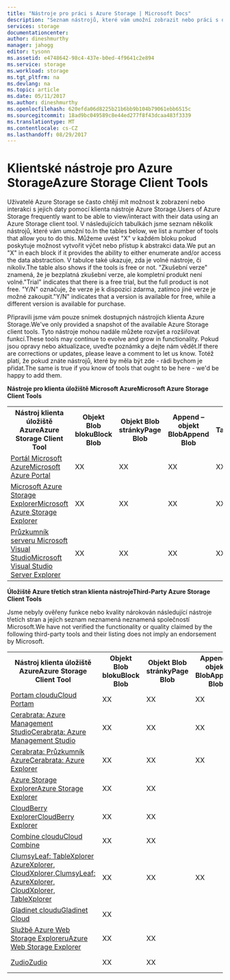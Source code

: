 ```yaml
---
title: "Nástroje pro práci s Azure Storage | Microsoft Docs"
description: "Seznam nástrojů, které vám umožní zobrazit nebo práci s daty Azure Storage."
services: storage
documentationcenter: 
author: dineshmurthy
manager: jahogg
editor: tysonn
ms.assetid: e4748642-98c4-437e-b0ed-4f9641c2e894
ms.service: storage
ms.workload: storage
ms.tgt_pltfrm: na
ms.devlang: na
ms.topic: article
ms.date: 05/11/2017
ms.author: dineshmurthy
ms.openlocfilehash: 620efda06d8225b21b6bb9b104b79061ebb6515c
ms.sourcegitcommit: 18ad9bc049589c8e44ed277f8f43dcaa483f3339
ms.translationtype: MT
ms.contentlocale: cs-CZ
ms.lasthandoff: 08/29/2017
---
```

# <a name="azure-storage-client-tools"></a><span data-ttu-id="539a7-103">Klientské nástroje pro Azure Storage</span><span class="sxs-lookup"><span data-stu-id="539a7-103">Azure Storage Client Tools</span></span>
<span data-ttu-id="539a7-104">Uživatelé Azure Storage se často chtějí mít možnost k zobrazení nebo interakci s jejich daty pomocí klienta nástroje Azure Storage.</span><span class="sxs-lookup"><span data-stu-id="539a7-104">Users of Azure Storage frequently want to be able to view/interact with their data using an Azure Storage client tool.</span></span> <span data-ttu-id="539a7-105">V následujících tabulkách jsme seznam několik nástrojů, které vám umožní to.</span><span class="sxs-lookup"><span data-stu-id="539a7-105">In the tables below, we list a number of tools that allow you to do this.</span></span> <span data-ttu-id="539a7-106">Můžeme uvést "X" v každém bloku pokud poskytuje možnost vytvořit výčet nebo přístup k abstrakci data.</span><span class="sxs-lookup"><span data-stu-id="539a7-106">We put an "X" in each block if it provides the ability to either enumerate and/or access the data abstraction.</span></span> <span data-ttu-id="539a7-107">V tabulce také ukazuje, zda je volné nástroje, či nikoliv.</span><span class="sxs-lookup"><span data-stu-id="539a7-107">The table also shows if the tools is free or not.</span></span> <span data-ttu-id="539a7-108">"Zkušební verze" znamená, že je bezplatná zkušební verze, ale kompletní produkt není volné.</span><span class="sxs-lookup"><span data-stu-id="539a7-108">"Trial" indicates that there is a free trial, but the full product is not free.</span></span> <span data-ttu-id="539a7-109">"Y/N" označuje, že verze je k dispozici zdarma, zatímco jiné verze je možné zakoupit.</span><span class="sxs-lookup"><span data-stu-id="539a7-109">"Y/N" indicates that a version is available for free, while a different version is available for purchase.</span></span>

<span data-ttu-id="539a7-110">Připravili jsme vám pouze snímek dostupných nástrojích klienta Azure Storage.</span><span class="sxs-lookup"><span data-stu-id="539a7-110">We've only provided a snapshot of the available Azure Storage client tools.</span></span> <span data-ttu-id="539a7-111">Tyto nástroje mohou nadále můžete rozvíjet a rozšiřovat funkcí.</span><span class="sxs-lookup"><span data-stu-id="539a7-111">These tools may continue to evolve and grow in functionality.</span></span> <span data-ttu-id="539a7-112">Pokud jsou opravy nebo aktualizace, uveďte poznámky a dejte nám vědět.</span><span class="sxs-lookup"><span data-stu-id="539a7-112">If there are corrections or updates, please leave a comment to let us know.</span></span> <span data-ttu-id="539a7-113">Totéž platí, že pokud znáte nástrojů, které by měla být zde - rádi bychom je přidat.</span><span class="sxs-lookup"><span data-stu-id="539a7-113">The same is true if you know of tools that ought to be here - we'd be happy to add them.</span></span>

<span data-ttu-id="539a7-114">**Nástroje pro klienta úložiště Microsoft Azure**</span><span class="sxs-lookup"><span data-stu-id="539a7-114">**Microsoft Azure Storage Client Tools**</span></span>

<table>
  <tr>
    <th rowspan="2"><span data-ttu-id="539a7-115">Nástroj klienta úložiště Azure</span><span class="sxs-lookup"><span data-stu-id="539a7-115">Azure Storage Client Tool</span></span></th>
    <th rowspan="2"><span data-ttu-id="539a7-116">Objekt Blob bloku</span><span class="sxs-lookup"><span data-stu-id="539a7-116">Block Blob</span></span></th>
    <th rowspan="2"><span data-ttu-id="539a7-117">Objekt Blob stránky</span><span class="sxs-lookup"><span data-stu-id="539a7-117">Page Blob</span></span></th>
    <th rowspan="2"><span data-ttu-id="539a7-118">Append – objekt Blob</span><span class="sxs-lookup"><span data-stu-id="539a7-118">Append Blob</span></span></th>
    <th rowspan="2"><span data-ttu-id="539a7-119">Tabulky</span><span class="sxs-lookup"><span data-stu-id="539a7-119">Tables</span></span></th>
    <th rowspan="2"><span data-ttu-id="539a7-120">Fronty</span><span class="sxs-lookup"><span data-stu-id="539a7-120">Queues</span></span></th>
    <th rowspan="2"><span data-ttu-id="539a7-121">Soubory</span><span class="sxs-lookup"><span data-stu-id="539a7-121">Files</span></span></th>
    <th rowspan="2"><span data-ttu-id="539a7-122">Free</span><span class="sxs-lookup"><span data-stu-id="539a7-122">Free</span></span></th>
    <th colspan="4"><span data-ttu-id="539a7-123">Platforma</span><span class="sxs-lookup"><span data-stu-id="539a7-123">Platform</span></span></th>
  </tr>
  <tr>
    <td><span data-ttu-id="539a7-124">Web</span><span class="sxs-lookup"><span data-stu-id="539a7-124">Web</span></span></td>
    <td><span data-ttu-id="539a7-125">Windows</span><span class="sxs-lookup"><span data-stu-id="539a7-125">Windows</span></span></td>
    <td><span data-ttu-id="539a7-126">OSX</span><span class="sxs-lookup"><span data-stu-id="539a7-126">OSX</span></span></td>
    <td><span data-ttu-id="539a7-127">Linux</span><span class="sxs-lookup"><span data-stu-id="539a7-127">Linux</span></span></td>
  </tr>
  <tr>
    <td><span data-ttu-id="539a7-128"><a href="https://azure.microsoft.com/features/azure-portal/">Portál Microsoft Azure</a></span><span class="sxs-lookup"><span data-stu-id="539a7-128"><a href="https://azure.microsoft.com/features/azure-portal/">Microsoft Azure Portal</a></span></span></td>
    <td><span data-ttu-id="539a7-129">X</span><span class="sxs-lookup"><span data-stu-id="539a7-129">X</span></span></td>
    <td><span data-ttu-id="539a7-130">X</span><span class="sxs-lookup"><span data-stu-id="539a7-130">X</span></span></td>
    <td><span data-ttu-id="539a7-131">X</span><span class="sxs-lookup"><span data-stu-id="539a7-131">X</span></span></td>
    <td><span data-ttu-id="539a7-132">X</span><span class="sxs-lookup"><span data-stu-id="539a7-132">X</span></span></td>
    <td><span data-ttu-id="539a7-133">X</span><span class="sxs-lookup"><span data-stu-id="539a7-133">X</span></span></td>
    <td><span data-ttu-id="539a7-134">X</span><span class="sxs-lookup"><span data-stu-id="539a7-134">X</span></span></td>
    <td><span data-ttu-id="539a7-135">Ano</span><span class="sxs-lookup"><span data-stu-id="539a7-135">Y</span></span></td>
    <td><span data-ttu-id="539a7-136">X</span><span class="sxs-lookup"><span data-stu-id="539a7-136">X</span></span></td>
    <td></td>
    <td></td>
    <td></td>
  </tr>
  <tr>
    <td><span data-ttu-id="539a7-137"><a href="http://storageexplorer.com/">Microsoft Azure Storage Explorer</a></span><span class="sxs-lookup"><span data-stu-id="539a7-137"><a href="http://storageexplorer.com/">Microsoft Azure Storage Explorer</a></span></span></td>
    <td><span data-ttu-id="539a7-138">X</span><span class="sxs-lookup"><span data-stu-id="539a7-138">X</span></span></td>
    <td><span data-ttu-id="539a7-139">X</span><span class="sxs-lookup"><span data-stu-id="539a7-139">X</span></span></td>
    <td><span data-ttu-id="539a7-140">X</span><span class="sxs-lookup"><span data-stu-id="539a7-140">X</span></span></td>
    <td><span data-ttu-id="539a7-141">X</span><span class="sxs-lookup"><span data-stu-id="539a7-141">X</span></span></td>
    <td><span data-ttu-id="539a7-142">X</span><span class="sxs-lookup"><span data-stu-id="539a7-142">X</span></span></td>
    <td><span data-ttu-id="539a7-143">X</span><span class="sxs-lookup"><span data-stu-id="539a7-143">X</span></span></td>
    <td><span data-ttu-id="539a7-144">Ano</span><span class="sxs-lookup"><span data-stu-id="539a7-144">Y</span></span></td>
    <td></td>
    <td><span data-ttu-id="539a7-145">X</span><span class="sxs-lookup"><span data-stu-id="539a7-145">X</span></span></td>
    <td><span data-ttu-id="539a7-146">X</span><span class="sxs-lookup"><span data-stu-id="539a7-146">X</span></span></td>
    <td><span data-ttu-id="539a7-147">X</span><span class="sxs-lookup"><span data-stu-id="539a7-147">X</span></span></td>
  </tr>
  <tr>
    <td><span data-ttu-id="539a7-148"><a href="https://www.visualstudio.com/features/azure-tools-vs.aspx">Průzkumník serveru Microsoft Visual Studio</a></span><span class="sxs-lookup"><span data-stu-id="539a7-148"><a href="https://www.visualstudio.com/features/azure-tools-vs.aspx">Microsoft Visual Studio Server Explorer</a></span></span></td>
    <td><span data-ttu-id="539a7-149">X</span><span class="sxs-lookup"><span data-stu-id="539a7-149">X</span></span></td>
    <td><span data-ttu-id="539a7-150">X</span><span class="sxs-lookup"><span data-stu-id="539a7-150">X</span></span></td>
    <td><span data-ttu-id="539a7-151">X</span><span class="sxs-lookup"><span data-stu-id="539a7-151">X</span></span></td>
    <td><span data-ttu-id="539a7-152">X</span><span class="sxs-lookup"><span data-stu-id="539a7-152">X</span></span></td>
    <td><span data-ttu-id="539a7-153">X</span><span class="sxs-lookup"><span data-stu-id="539a7-153">X</span></span></td>
    <td></td>
    <td><span data-ttu-id="539a7-154">Ano</span><span class="sxs-lookup"><span data-stu-id="539a7-154">Y</span></span></td>
    <td></td>
    <td><span data-ttu-id="539a7-155">X</span><span class="sxs-lookup"><span data-stu-id="539a7-155">X</span></span></td>
    <td></td>
    <td></td>
  </tr>
</table>

<span data-ttu-id="539a7-156">**Úložiště Azure třetích stran klienta nástroje**</span><span class="sxs-lookup"><span data-stu-id="539a7-156">**Third-Party Azure Storage Client Tools**</span></span>

<span data-ttu-id="539a7-157">Jsme nebyly ověřeny funkce nebo kvality nárokován následující nástroje třetích stran a jejich seznam neznamená neznamená společností Microsoft.</span><span class="sxs-lookup"><span data-stu-id="539a7-157">We have not verified the functionality or quality claimed by the following third-party tools and their listing does not imply an endorsement by Microsoft.</span></span>

<table>
  <tr>
    <th rowspan="2"><span data-ttu-id="539a7-158">Nástroj klienta úložiště Azure</span><span class="sxs-lookup"><span data-stu-id="539a7-158">Azure Storage Client Tool</span></span></th>
    <th rowspan="2"><span data-ttu-id="539a7-159">Objekt Blob bloku</span><span class="sxs-lookup"><span data-stu-id="539a7-159">Block Blob</span></span></th>
    <th rowspan="2"><span data-ttu-id="539a7-160">Objekt Blob stránky</span><span class="sxs-lookup"><span data-stu-id="539a7-160">Page Blob</span></span></th>
    <th rowspan="2"><span data-ttu-id="539a7-161">Append – objekt Blob</span><span class="sxs-lookup"><span data-stu-id="539a7-161">Append Blob</span></span></th>
    <th rowspan="2"><span data-ttu-id="539a7-162">Tabulky</span><span class="sxs-lookup"><span data-stu-id="539a7-162">Tables</span></span></th>
    <th rowspan="2"><span data-ttu-id="539a7-163">Fronty</span><span class="sxs-lookup"><span data-stu-id="539a7-163">Queues</span></span></th>
    <th rowspan="2"><span data-ttu-id="539a7-164">Soubory</span><span class="sxs-lookup"><span data-stu-id="539a7-164">Files</span></span></th>
    <th rowspan="2"><span data-ttu-id="539a7-165">Free</span><span class="sxs-lookup"><span data-stu-id="539a7-165">Free</span></span></th>
    <th colspan="4"><span data-ttu-id="539a7-166">Platforma</span><span class="sxs-lookup"><span data-stu-id="539a7-166">Platform</span></span></th>
  </tr>
  <tr>
    <td><span data-ttu-id="539a7-167">Web</span><span class="sxs-lookup"><span data-stu-id="539a7-167">Web</span></span></td>
    <td><span data-ttu-id="539a7-168">Windows</span><span class="sxs-lookup"><span data-stu-id="539a7-168">Windows</span></span></td>
    <td><span data-ttu-id="539a7-169">OSX</span><span class="sxs-lookup"><span data-stu-id="539a7-169">OSX</span></span></td>
    <td><span data-ttu-id="539a7-170">Linux</span><span class="sxs-lookup"><span data-stu-id="539a7-170">Linux</span></span></td>
  </tr>
  <tr>
    <td><span data-ttu-id="539a7-171"><a href="http://www.cloudportam.com/">Portam cloudu</a></span><span class="sxs-lookup"><span data-stu-id="539a7-171"><a href="http://www.cloudportam.com/">Cloud Portam</a></span></span></td>
    <td><span data-ttu-id="539a7-172">X</span><span class="sxs-lookup"><span data-stu-id="539a7-172">X</span></span></td>
    <td><span data-ttu-id="539a7-173">X</span><span class="sxs-lookup"><span data-stu-id="539a7-173">X</span></span></td>
    <td><span data-ttu-id="539a7-174">X</span><span class="sxs-lookup"><span data-stu-id="539a7-174">X</span></span></td>
    <td><span data-ttu-id="539a7-175">X</span><span class="sxs-lookup"><span data-stu-id="539a7-175">X</span></span></td>
    <td><span data-ttu-id="539a7-176">X</span><span class="sxs-lookup"><span data-stu-id="539a7-176">X</span></span></td>
    <td><span data-ttu-id="539a7-177">X</span><span class="sxs-lookup"><span data-stu-id="539a7-177">X</span></span></td>
    <td><span data-ttu-id="539a7-178">Zkušební verze</span><span class="sxs-lookup"><span data-stu-id="539a7-178">Trial</span></span></td>
    <td><span data-ttu-id="539a7-179">X</span><span class="sxs-lookup"><span data-stu-id="539a7-179">X</span></span></td>
    <td></td>
    <td></td>
    <td></td>
  </tr>
  <tr>
    <td><span data-ttu-id="539a7-180"><a href="http://www.cerebrata.com/products/azure-management-studio/introduction">Cerabrata: Azure Management Studio</a></span><span class="sxs-lookup"><span data-stu-id="539a7-180"><a href="http://www.cerebrata.com/products/azure-management-studio/introduction">Cerabrata: Azure Management Studio</a></span></span></td>
    <td><span data-ttu-id="539a7-181">X</span><span class="sxs-lookup"><span data-stu-id="539a7-181">X</span></span></td>
    <td><span data-ttu-id="539a7-182">X</span><span class="sxs-lookup"><span data-stu-id="539a7-182">X</span></span></td>
    <td><span data-ttu-id="539a7-183">X</span><span class="sxs-lookup"><span data-stu-id="539a7-183">X</span></span></td>
    <td><span data-ttu-id="539a7-184">X</span><span class="sxs-lookup"><span data-stu-id="539a7-184">X</span></span></td>
    <td><span data-ttu-id="539a7-185">X</span><span class="sxs-lookup"><span data-stu-id="539a7-185">X</span></span></td>
    <td><span data-ttu-id="539a7-186">X</span><span class="sxs-lookup"><span data-stu-id="539a7-186">X</span></span></td>
    <td><span data-ttu-id="539a7-187">Zkušební verze</span><span class="sxs-lookup"><span data-stu-id="539a7-187">Trial</span></span></td>
    <td></td>
    <td><span data-ttu-id="539a7-188">X</span><span class="sxs-lookup"><span data-stu-id="539a7-188">X</span></span></td>
    <td></td>
    <td></td>
  </tr>
  <tr>
    <td><span data-ttu-id="539a7-189"><a href="http://www.cerebrata.com/products/azure-explorer/introduction">Cerabrata: Průzkumník Azure</a></span><span class="sxs-lookup"><span data-stu-id="539a7-189"><a href="http://www.cerebrata.com/products/azure-explorer/introduction">Cerabrata: Azure Explorer</a></span></span></td>
    <td><span data-ttu-id="539a7-190">X</span><span class="sxs-lookup"><span data-stu-id="539a7-190">X</span></span></td>
    <td><span data-ttu-id="539a7-191">X</span><span class="sxs-lookup"><span data-stu-id="539a7-191">X</span></span></td>
    <td><span data-ttu-id="539a7-192">X</span><span class="sxs-lookup"><span data-stu-id="539a7-192">X</span></span></td>
    <td></td>
    <td></td>
    <td><span data-ttu-id="539a7-193">X</span><span class="sxs-lookup"><span data-stu-id="539a7-193">X</span></span></td>
    <td><span data-ttu-id="539a7-194">Ano</span><span class="sxs-lookup"><span data-stu-id="539a7-194">Y</span></span></td>
    <td></td>
    <td><span data-ttu-id="539a7-195">X</span><span class="sxs-lookup"><span data-stu-id="539a7-195">X</span></span></td>
    <td></td>
    <td></td>
  </tr>
  <tr>
    <td><span data-ttu-id="539a7-196"><a href="https://github.com/sebagomez/azurestorageexplorer">Azure Storage Explorer</a></span><span class="sxs-lookup"><span data-stu-id="539a7-196"><a href="https://github.com/sebagomez/azurestorageexplorer">Azure Storage Explorer</a></span></span></td>
    <td><span data-ttu-id="539a7-197">X</span><span class="sxs-lookup"><span data-stu-id="539a7-197">X</span></span></td>
    <td><span data-ttu-id="539a7-198">X</span><span class="sxs-lookup"><span data-stu-id="539a7-198">X</span></span></td>
    <td></td>
    <td><span data-ttu-id="539a7-199">X</span><span class="sxs-lookup"><span data-stu-id="539a7-199">X</span></span></td>
    <td><span data-ttu-id="539a7-200">X</span><span class="sxs-lookup"><span data-stu-id="539a7-200">X</span></span></td>
    <td></td>
    <td><span data-ttu-id="539a7-201">Ano</span><span class="sxs-lookup"><span data-stu-id="539a7-201">Y</span></span></td>
    <td></td>
    <td><span data-ttu-id="539a7-202">X</span><span class="sxs-lookup"><span data-stu-id="539a7-202">X</span></span></td>
    <td></td>
    <td></td>
  </tr>
  <tr>
    <td><span data-ttu-id="539a7-203"><a href="http://www.cloudberrylab.com/free-microsoft-azure-explorer.aspx">CloudBerry Explorer</a></span><span class="sxs-lookup"><span data-stu-id="539a7-203"><a href="http://www.cloudberrylab.com/free-microsoft-azure-explorer.aspx">CloudBerry Explorer</a></span></span></td>
    <td><span data-ttu-id="539a7-204">X</span><span class="sxs-lookup"><span data-stu-id="539a7-204">X</span></span></td>
    <td><span data-ttu-id="539a7-205">X</span><span class="sxs-lookup"><span data-stu-id="539a7-205">X</span></span></td>
    <td></td>
    <td></td>
    <td></td>
    <td><span data-ttu-id="539a7-206">X</span><span class="sxs-lookup"><span data-stu-id="539a7-206">X</span></span></td>
    <td><span data-ttu-id="539a7-207">A/N</span><span class="sxs-lookup"><span data-stu-id="539a7-207">Y/N</span></span></td>
    <td></td>
    <td><span data-ttu-id="539a7-208">X</span><span class="sxs-lookup"><span data-stu-id="539a7-208">X</span></span></td>
    <td></td>
    <td></td>
  </tr>
  <tr>
    <td><span data-ttu-id="539a7-209"><a href="http://www.gapotchenko.com/cloudcombine">Combine cloudu</a></span><span class="sxs-lookup"><span data-stu-id="539a7-209"><a href="http://www.gapotchenko.com/cloudcombine">Cloud Combine</a></span></span></td>
    <td><span data-ttu-id="539a7-210">X</span><span class="sxs-lookup"><span data-stu-id="539a7-210">X</span></span></td>
    <td><span data-ttu-id="539a7-211">X</span><span class="sxs-lookup"><span data-stu-id="539a7-211">X</span></span></td>
    <td></td>
    <td><span data-ttu-id="539a7-212">X</span><span class="sxs-lookup"><span data-stu-id="539a7-212">X</span></span></td>
    <td><span data-ttu-id="539a7-213">X</span><span class="sxs-lookup"><span data-stu-id="539a7-213">X</span></span></td>
    <td></td>
    <td><span data-ttu-id="539a7-214">Zkušební verze</span><span class="sxs-lookup"><span data-stu-id="539a7-214">Trial</span></span></td>
    <td></td>
    <td><span data-ttu-id="539a7-215">X</span><span class="sxs-lookup"><span data-stu-id="539a7-215">X</span></span></td>
    <td></td>
    <td></td>
  </tr>
  <tr>
    <td><span data-ttu-id="539a7-216"><a href="http://clumsyleaf.com">ClumsyLeaf: TableXplorer AzureXplorer, CloudXplorer,</a></span><span class="sxs-lookup"><span data-stu-id="539a7-216"><a href="http://clumsyleaf.com">ClumsyLeaf: AzureXplorer, CloudXplorer, TableXplorer</a></span></span></td>
    <td><span data-ttu-id="539a7-217">X</span><span class="sxs-lookup"><span data-stu-id="539a7-217">X</span></span></td>
    <td><span data-ttu-id="539a7-218">X</span><span class="sxs-lookup"><span data-stu-id="539a7-218">X</span></span></td>
    <td><span data-ttu-id="539a7-219">X</span><span class="sxs-lookup"><span data-stu-id="539a7-219">X</span></span></td>
    <td><span data-ttu-id="539a7-220">X</span><span class="sxs-lookup"><span data-stu-id="539a7-220">X</span></span></td>
    <td><span data-ttu-id="539a7-221">X</span><span class="sxs-lookup"><span data-stu-id="539a7-221">X</span></span></td>
    <td><span data-ttu-id="539a7-222">X</span><span class="sxs-lookup"><span data-stu-id="539a7-222">X</span></span></td>
    <td><span data-ttu-id="539a7-223">Ano</span><span class="sxs-lookup"><span data-stu-id="539a7-223">Y</span></span></td>
    <td></td>
    <td><span data-ttu-id="539a7-224">X</span><span class="sxs-lookup"><span data-stu-id="539a7-224">X</span></span></td>
    <td></td>
    <td></td>
  </tr>
  <tr>
    <td><span data-ttu-id="539a7-225"><a href="http://www.gladinet.com/Azure-Storage/index.htm">Gladinet cloudu</a></span><span class="sxs-lookup"><span data-stu-id="539a7-225"><a href="http://www.gladinet.com/Azure-Storage/index.htm">Gladinet Cloud</a></span></span></td>
    <td><span data-ttu-id="539a7-226">X</span><span class="sxs-lookup"><span data-stu-id="539a7-226">X</span></span></td>
    <td></td>
    <td></td>
    <td></td>
    <td></td>
    <td></td>
    <td><span data-ttu-id="539a7-227">Zkušební verze</span><span class="sxs-lookup"><span data-stu-id="539a7-227">Trial</span></span></td>
    <td></td>
    <td><span data-ttu-id="539a7-228">X</span><span class="sxs-lookup"><span data-stu-id="539a7-228">X</span></span></td>
    <td></td>
    <td></td>
  </tr>
  <tr>
    <td><span data-ttu-id="539a7-229"><a href="http://storageexplorer.codeplex.com/">Službě Azure Web Storage Exploreru</a></span><span class="sxs-lookup"><span data-stu-id="539a7-229"><a href="http://storageexplorer.codeplex.com/">Azure Web Storage Explorer</a></span></span></td>
    <td><span data-ttu-id="539a7-230">X</span><span class="sxs-lookup"><span data-stu-id="539a7-230">X</span></span></td>
    <td><span data-ttu-id="539a7-231">X</span><span class="sxs-lookup"><span data-stu-id="539a7-231">X</span></span></td>
    <td></td>
    <td><span data-ttu-id="539a7-232">X</span><span class="sxs-lookup"><span data-stu-id="539a7-232">X</span></span></td>
    <td><span data-ttu-id="539a7-233">X</span><span class="sxs-lookup"><span data-stu-id="539a7-233">X</span></span></td>
    <td></td>
    <td><span data-ttu-id="539a7-234">Ano</span><span class="sxs-lookup"><span data-stu-id="539a7-234">Y</span></span></td>
    <td><span data-ttu-id="539a7-235">X</span><span class="sxs-lookup"><span data-stu-id="539a7-235">X</span></span></td>
    <td></td>
    <td></td>
    <td></td>
  </tr>
  <tr>
    <td><span data-ttu-id="539a7-236"><a href="https://zudio.co/">Zudio</a></span><span class="sxs-lookup"><span data-stu-id="539a7-236"><a href="https://zudio.co/">Zudio</a></span></span></td>
    <td><span data-ttu-id="539a7-237">X</span><span class="sxs-lookup"><span data-stu-id="539a7-237">X</span></span></td>
    <td><span data-ttu-id="539a7-238">X</span><span class="sxs-lookup"><span data-stu-id="539a7-238">X</span></span></td>
    <td></td>
    <td><span data-ttu-id="539a7-239">X</span><span class="sxs-lookup"><span data-stu-id="539a7-239">X</span></span></td>
    <td><span data-ttu-id="539a7-240">X</span><span class="sxs-lookup"><span data-stu-id="539a7-240">X</span></span></td>
    <td><span data-ttu-id="539a7-241">X</span><span class="sxs-lookup"><span data-stu-id="539a7-241">X</span></span></td>
    <td><span data-ttu-id="539a7-242">Zkušební verze</span><span class="sxs-lookup"><span data-stu-id="539a7-242">Trial</span></span></td>
    <td><span data-ttu-id="539a7-243">X</span><span class="sxs-lookup"><span data-stu-id="539a7-243">X</span></span></td>
    <td></td>
    <td></td>
    <td></td>
  </tr>
</table>
